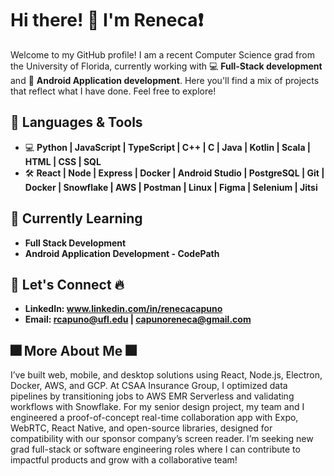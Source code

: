 # Hi there! 👋 I'm Reneca❗

Welcome to my GitHub profile! I am a recent Computer Science grad from the University of Florida, currently working with 💻 **Full-Stack development** and 📱 **Android Application development**. Here you'll find a mix of projects that reflect what I have done. Feel free to explore!

## 🔧 Languages & Tools

- 💻 **Python | JavaScript | TypeScript | C++ | C | Java | Kotlin | Scala | HTML | CSS | SQL** 
- 🛠️ **React | Node | Express | Docker | Android Studio | PostgreSQL | Git | Docker | Snowflake | AWS | Postman | Linux | Figma | Selenium | Jitsi** 

## 🌱 Currently Learning
- **Full Stack Development**
- **Android Application Development - CodePath**

## 🤝 Let's Connect 🔥

- **LinkedIn: www.linkedin.com/in/renecacapuno**
- **Email: rcapuno@ufl.edu | capunoreneca@gmail.com**

## 🎆 More About Me 🎆 ##
I’ve built web, mobile, and desktop solutions using React, Node.js, Electron, Docker, AWS, and GCP. At CSAA Insurance Group, I optimized data pipelines by transitioning jobs to AWS EMR Serverless and validating workflows with Snowflake. For my senior design project, my team and I engineered a proof-of-concept real-time collaboration app with Expo, WebRTC, React Native, and open-source libraries, designed for compatibility with our sponsor company’s screen reader. I’m seeking new grad full-stack or software engineering roles where I can contribute to impactful products and grow with a collaborative team!
  
